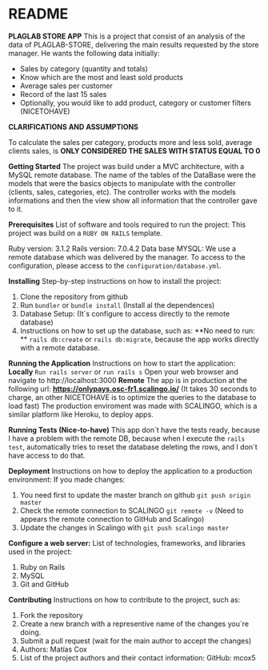 # README

**PLAGLAB STORE APP**
This is a project that consist of an analysis of the data of PLAGLAB-STORE, delivering the main results requested by the store manager.
He wants the following data initially:
- Sales by category (quantity and totals)
- Know which are the most and least sold products
- Average sales per customer
- Record of the last 15 sales
- Optionally, you would like to add product, category or customer filters (NICETOHAVE)

**CLARIFICATIONS AND ASSUMPTIONS**

To calculate the sales per category, products more and less sold, average clients sales, is **ONLY CONSIDERED THE SALES WITH STATUS EQUAL TO 0**

**Getting Started**
The project was build under a MVC architecture, with a MySQL remote database. The name of the tables of the DataBase were the models that were the basics objects to manipulate with the controller (clients, sales, categories, etc). The controller works with the models informations and then the view show all information that the controller gave to it.

**Prerequisites**
List of software and tools required to run the project:
This project was build on a `RUBY ON RAILS` template.

Ruby version: 3.1.2
Rails version: 7.0.4.2
Data base MYSQL: We use a remote database which was delivered by the manager. To access to the configuration, please access to the  `configuration/database.yml`.

**Installing**
Step-by-step instructions on how to install the project:

1. Clone the repository from github
2. Run `bundler` or `bundle install` (Install al the dependences)
3. Database Setup: (It´s configure to access directly to the remote database)
4. Instructions on how to set up the database, such as:
**No need to run: ** `rails db:create` or `rails db:migrate`, because the app works directly with a remote database.


**Running the Application**
Instructions on how to start the application:
**Locally**
`Run rails server`  or `run rails s`
Open your web browser and navigate to http://localhost:3000
**Remote**
The app is in production at the following url: **https://onlypays.osc-fr1.scalingo.io/** (It takes 30 seconds to charge, an other NICETOHAVE is to optimize the queries to the database to load fast)
The production enviroment was made with SCALINGO, which is a similar platform like Heroku, to deploy apps.


**Running Tests (Nice-to-have)**
This app don´t have the tests ready, because I have a problem with the remote DB, because when I execute the `rails test`, automatically tries to reset the database deleting the rows, and I don´t have access to do that.


**Deployment**
Instructions on how to deploy the application to a production environment:
If you made changes:
1. You need first to update the master branch on github `git push origin master`
2. Check the remote connection to SCALINGO `git remote -v` (Need to appears the remote connection to GitHub and Scalingo)
3. Update the changes in Scalingo with `git push scalingo master`

**Configure a web server:**
List of technologies, frameworks, and libraries used in the project:
1. Ruby on Rails
2. MySQL
3. Git and GitHub

**Contributing**
Instructions on how to contribute to the project, such as:

1. Fork the repository
2. Create a new branch with a representive name of the changes you´re doing.
3. Submit a pull request (wait for the main author to accept the changes)
4. Authors: Matías Cox
5. List of the project authors and their contact information: GitHub: mcox5
